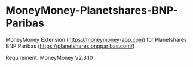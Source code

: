 # MoneyMoney-Planetshares-BNP-Paribas
MoneyMoney Extension (https://moneymoney-app.com) for Planetshares BNP Paribas (https://planetshares.bnpparibas.com/)

Requirement: MoneyMoney V2.3.10
